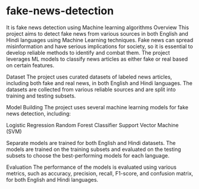 # fake-news-detection
It is fake news detection using Machine learning algorithms
Overview
This project aims to detect fake news from various sources in both English and Hindi languages using Machine Learning techniques. 
Fake news can spread misinformation and have serious implications for society, so it is essential to develop reliable methods to 
identify and combat them. The project leverages ML models to classify news articles as either fake or real based on certain features.

Dataset
The project uses curated datasets of labeled news articles, including both fake and real news, in both English and Hindi languages. 
The datasets are collected from various reliable sources and are split into training and testing subsets.

Model Building
The project uses several machine learning models for fake news detection, including:

Logistic Regression
Random Forest Classifier
Support Vector Machine (SVM)

Separate models are trained for both English and Hindi datasets. The models are trained on the training subsets and evaluated 
on the testing subsets to choose the best-performing models for each language.

Evaluation
The performance of the models is evaluated using various metrics, such as accuracy, precision, recall, F1-score, and confusion 
matrix, for both English and Hindi languages.

